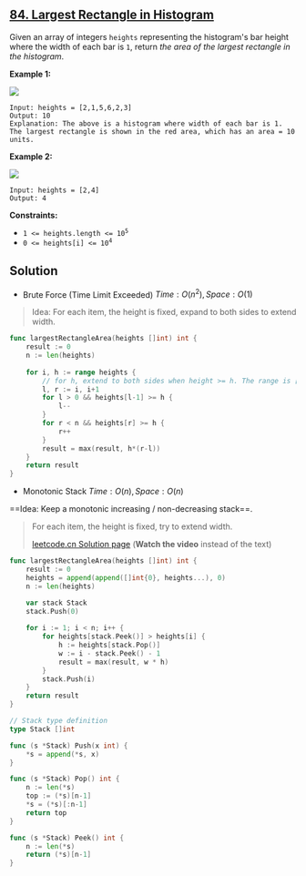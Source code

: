 ## [84. Largest Rectangle in Histogram](https://leetcode.com/problems/largest-rectangle-in-histogram/)


Given an array of integers `heights` representing the histogram's bar height where the width of each bar is `1`, return _the area of the largest rectangle in the histogram_.

**Example 1:**

![](https://assets.leetcode.com/uploads/2021/01/04/histogram.jpg)

```
Input: heights = [2,1,5,6,2,3]
Output: 10
Explanation: The above is a histogram where width of each bar is 1.
The largest rectangle is shown in the red area, which has an area = 10 units.
```

**Example 2:**

![](https://assets.leetcode.com/uploads/2021/01/04/histogram-1.jpg)

```
Input: heights = [2,4]
Output: 4
```

**Constraints:**

*   <code>1 <= heights.length <= 10<sup>5</sup></code>
*   <code>0 <= heights[i] <= 10<sup>4</sup></code>



## Solution

- Brute Force (Time Limit Exceeded)	$Time: O(n^2), Space: O(1)$ 

> Idea: For each item, the height is fixed, expand to both sides to extend width.

```go
func largestRectangleArea(heights []int) int {
    result := 0
    n := len(heights)
    
    for i, h := range heights {
        // for h, extend to both sides when height >= h. The range is [l..r)
        l, r := i, i+1
        for l > 0 && heights[l-1] >= h {
            l--
        }
        for r < n && heights[r] >= h {
            r++
        }
        result = max(result, h*(r-l))
    }
    return result
}
```



- Monotonic Stack	$Time: O(n), Space: O(n)$ 

==Idea: Keep a monotonic increasing / non-decreasing stack==.

> For each item, the height is fixed, try to extend width.
>
> [leetcode.cn Solution page](https://leetcode.cn/problems/largest-rectangle-in-histogram/solution/zhu-zhuang-tu-zhong-zui-da-de-ju-xing-by-leetcode-/) (**Watch the video** instead of the text)

```go
func largestRectangleArea(heights []int) int {
    result := 0
    heights = append(append([]int{0}, heights...), 0)
    n := len(heights)

    var stack Stack
    stack.Push(0)
    
    for i := 1; i < n; i++ {
        for heights[stack.Peek()] > heights[i] {
            h := heights[stack.Pop()]
            w := i - stack.Peek() - 1
            result = max(result, w * h)
        }
        stack.Push(i)
    }
    return result
}

// Stack type definition
type Stack []int

func (s *Stack) Push(x int) {
    *s = append(*s, x)
}

func (s *Stack) Pop() int {
    n := len(*s)
    top := (*s)[n-1]
    *s = (*s)[:n-1]
    return top
}

func (s *Stack) Peek() int {
    n := len(*s)
    return (*s)[n-1]
}
```

